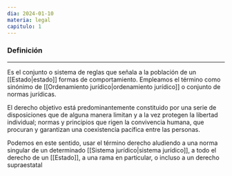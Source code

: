```yaml
---
dia: 2024-01-10
materia: legal
capitulo: 1
---
```

### Definición
---
Es el conjunto o sistema de reglas que señala a la población de un [[Estado|estado]] formas de comportamiento. Empleamos el término como sinónimo de [[Ordenamiento jurídico|ordenamiento jurídico]] o conjunto de normas jurídicas.

El derecho objetivo está predominantemente constituido por una serie de disposiciones que de alguna manera limitan y a la vez protegen la libertad individual; normas y principios que rigen la convivencia humana, que procuran y garantizan una coexistencia pacífica entre las personas.

Podemos en este sentido, usar el término derecho aludiendo a una norma singular de un determinado [[Sistema jurídico|sistema jurídico]], a todo el derecho de un [[Estado]], a una rama en particular, o incluso a un derecho supraestatal

